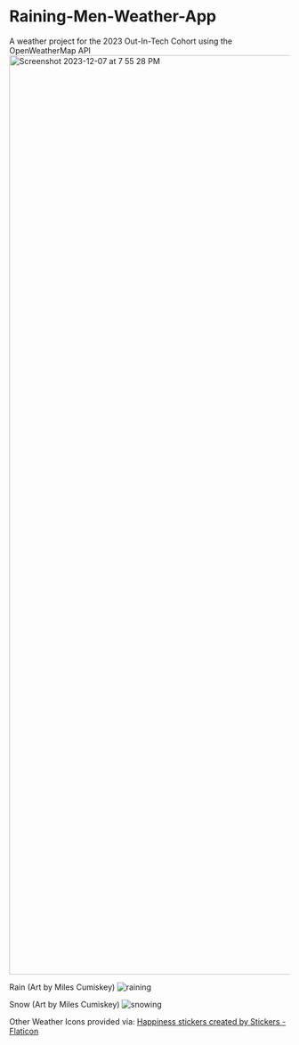 # Raining-Men-Weather-App
A weather project for the 2023 Out-In-Tech Cohort using the OpenWeatherMap API 
<img width="1651" alt="Screenshot 2023-12-07 at 7 55 28 PM" src="https://github.com/mcumiskey/Raining-Men-Weather-App/assets/29690717/a670d219-d55e-4c73-a236-7ac4b28c9e0d">

Rain (Art by Miles Cumiskey) 
![raining](https://github.com/mcumiskey/Raining-Men-Weather-App/assets/29690717/4c0b8916-6691-451a-9da0-4b988916b686)

Snow (Art by Miles Cumiskey) 
![snowing](https://github.com/mcumiskey/Raining-Men-Weather-App/assets/29690717/3c236e5e-4acc-428f-99d0-06a5eb98fe19)

Other Weather Icons provided via: <a href="https://www.flaticon.com/free-stickers/happiness" title="happiness stickers">Happiness stickers created by Stickers - Flaticon</a> 
